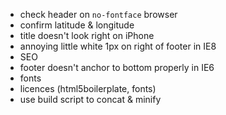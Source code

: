 * check header on `no-fontface` browser
* confirm latitude & longitude
* title doesn't look right on iPhone
* annoying little white 1px on right of footer in IE8
* SEO
* footer doesn't anchor to bottom properly in IE6
* fonts
* licences (html5boilerplate, fonts)
* use build script to concat & minify